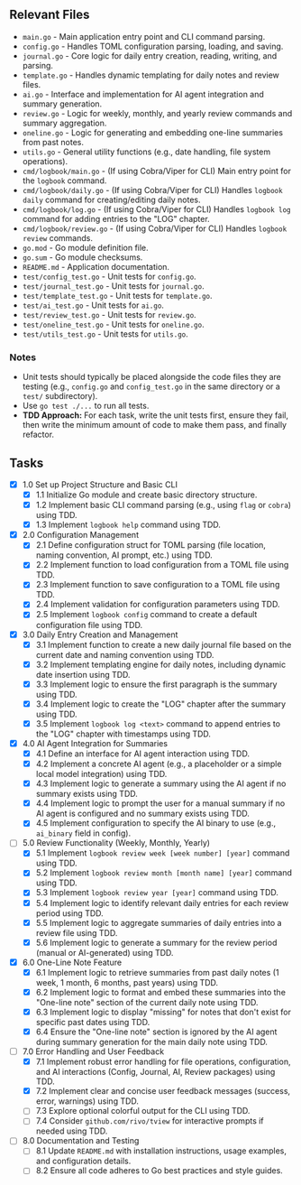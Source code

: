 ## Relevant Files

- `main.go` - Main application entry point and CLI command parsing.
- `config.go` - Handles TOML configuration parsing, loading, and saving.
- `journal.go` - Core logic for daily entry creation, reading, writing, and parsing.
- `template.go` - Handles dynamic templating for daily notes and review files.
- `ai.go` - Interface and implementation for AI agent integration and summary generation.
- `review.go` - Logic for weekly, monthly, and yearly review commands and summary aggregation.
- `oneline.go` - Logic for generating and embedding one-line summaries from past notes.
- `utils.go` - General utility functions (e.g., date handling, file system operations).
- `cmd/logbook/main.go` - (If using Cobra/Viper for CLI) Main entry point for the `logbook` command.
- `cmd/logbook/daily.go` - (If using Cobra/Viper for CLI) Handles `logbook daily` command for creating/editing daily notes.
- `cmd/logbook/log.go` - (If using Cobra/Viper for CLI) Handles `logbook log` command for adding entries to the "LOG" chapter.
- `cmd/logbook/review.go` - (If using Cobra/Viper for CLI) Handles `logbook review` commands.
- `go.mod` - Go module definition file.
- `go.sum` - Go module checksums.
- `README.md` - Application documentation.
- `test/config_test.go` - Unit tests for `config.go`.
- `test/journal_test.go` - Unit tests for `journal.go`.
- `test/template_test.go` - Unit tests for `template.go`.
- `test/ai_test.go` - Unit tests for `ai.go`.
- `test/review_test.go` - Unit tests for `review.go`.
- `test/oneline_test.go` - Unit tests for `oneline.go`.
- `test/utils_test.go` - Unit tests for `utils.go`.

### Notes

- Unit tests should typically be placed alongside the code files they are testing (e.g., `config.go` and `config_test.go` in the same directory or a `test/` subdirectory).
- Use `go test ./...` to run all tests.
- **TDD Approach:** For each task, write the unit tests first, ensure they fail, then write the minimum amount of code to make them pass, and finally refactor.

## Tasks

- [x] 1.0 Set up Project Structure and Basic CLI
  - [x] 1.1 Initialize Go module and create basic directory structure.
  - [x] 1.2 Implement basic CLI command parsing (e.g., using `flag` or `cobra`) using TDD.
  - [x] 1.3 Implement `logbook help` command using TDD.
- [x] 2.0 Configuration Management
  - [x] 2.1 Define configuration struct for TOML parsing (file location, naming convention, AI prompt, etc.) using TDD.
  - [x] 2.2 Implement function to load configuration from a TOML file using TDD.
  - [x] 2.3 Implement function to save configuration to a TOML file using TDD.
  - [x] 2.4 Implement validation for configuration parameters using TDD.
  - [x] 2.5 Implement `logbook config` command to create a default configuration file using TDD.
- [x] 3.0 Daily Entry Creation and Management
  - [x] 3.1 Implement function to create a new daily journal file based on the current date and naming convention using TDD.
  - [x] 3.2 Implement templating engine for daily notes, including dynamic date insertion using TDD.
  - [x] 3.3 Implement logic to ensure the first paragraph is the summary using TDD.
  - [x] 3.4 Implement logic to create the "LOG" chapter after the summary using TDD.
  - [x] 3.5 Implement `logbook log <text>` command to append entries to the "LOG" chapter with timestamps using TDD.
- [x] 4.0 AI Agent Integration for Summaries
  - [x] 4.1 Define an interface for AI agent interaction using TDD.
  - [x] 4.2 Implement a concrete AI agent (e.g., a placeholder or a simple local model integration) using TDD.
  - [x] 4.3 Implement logic to generate a summary using the AI agent if no summary exists using TDD.
  - [x] 4.4 Implement logic to prompt the user for a manual summary if no AI agent is configured and no summary exists using TDD.
  - [x] 4.5 Implement configuration to specify the AI binary to use (e.g., `ai_binary` field in config).
- [ ] 5.0 Review Functionality (Weekly, Monthly, Yearly)
  - [x] 5.1 Implement `logbook review week [week number] [year]` command using TDD.
  - [x] 5.2 Implement `logbook review month [month name] [year]` command using TDD.
  - [x] 5.3 Implement `logbook review year [year]` command using TDD.
  - [x] 5.4 Implement logic to identify relevant daily entries for each review period using TDD.
  - [x] 5.5 Implement logic to aggregate summaries of daily entries into a review file using TDD.
  - [x] 5.6 Implement logic to generate a summary for the review period (manual or AI-generated) using TDD.
- [x] 6.0 One-Line Note Feature
  - [x] 6.1 Implement logic to retrieve summaries from past daily notes (1 week, 1 month, 6 months, past years) using TDD.
  - [x] 6.2 Implement logic to format and embed these summaries into the "One-line note" section of the current daily note using TDD.
  - [x] 6.3 Implement logic to display "missing" for notes that don't exist for specific past dates using TDD.
  - [x] 6.4 Ensure the "One-line note" section is ignored by the AI agent during summary generation for the main daily note using TDD.
- [ ] 7.0 Error Handling and User Feedback
  - [x] 7.1 Implement robust error handling for file operations, configuration, and AI interactions (Config, Journal, AI, Review packages) using TDD.
  - [x] 7.2 Implement clear and concise user feedback messages (success, error, warnings) using TDD.
  - [ ] 7.3 Explore optional colorful output for the CLI using TDD.
  - [ ] 7.4 Consider `github.com/rivo/tview` for interactive prompts if needed using TDD.
- [ ] 8.0 Documentation and Testing
  - [ ] 8.1 Update `README.md` with installation instructions, usage examples, and configuration details.
  - [ ] 8.2 Ensure all code adheres to Go best practices and style guides.
